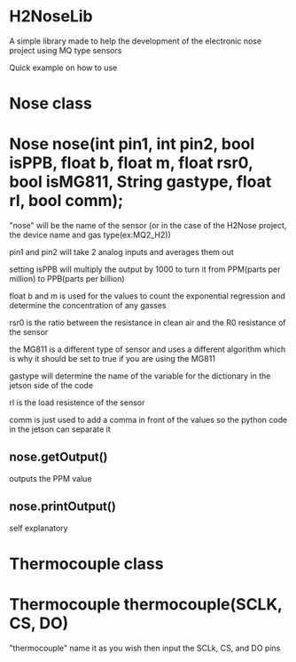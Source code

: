 # H2NoseLib

A simple library made to help the development of the electronic nose project using MQ type sensors

Quick example on how to use

# Nose class
<h1>Nose nose(int pin1, int pin2, bool isPPB, float b, float m, float rsr0, bool isMG811, String gastype, float rl, bool comm);</h1>


"nose" will be the name of the sensor (or in the case of the H2Nose project, the device name and gas type(ex:MQ2_H2))

pin1 and pin2 will take 2 analog inputs and averages them out

setting isPPB will multiply the output by 1000 to turn it from PPM(parts per million) to PPB(parts per billion)

float b and m is used for the values to count the exponential regression and determine the concentration of any gasses

rsr0 is the ratio between the resistance in clean air and the R0 resistance of the sensor

the MG811 is a different type of sensor and uses a different algorithm which is why it should be set to true if you are using the MG811

gastype will determine the name of the variable for the dictionary in the jetson side of the code

rl is the load resistence of the sensor

comm is just used to add a comma in front of the values so the python code in the jetson can separate it

<h2>nose.getOutput()</h2>

outputs the PPM value

<h2>nose.printOutput()</h2>

self explanatory


# Thermocouple class
<h1>Thermocouple thermocouple(SCLK, CS, DO)</h1>


"thermocouple" name it as you wish then input the SCLk, CS, and DO pins
